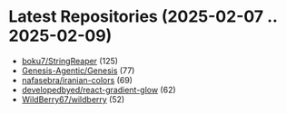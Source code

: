 # Latest Repositories (2025-02-07 .. 2025-02-09)

- [boku7/StringReaper](https://github.com/boku7/StringReaper) (125)
- [Genesis-Agentic/Genesis](https://github.com/Genesis-Agentic/Genesis) (77)
- [nafasebra/iranian-colors](https://github.com/nafasebra/iranian-colors) (69)
- [developedbyed/react-gradient-glow](https://github.com/developedbyed/react-gradient-glow) (62)
- [WildBerry67/wildberry](https://github.com/WildBerry67/wildberry) (52)
